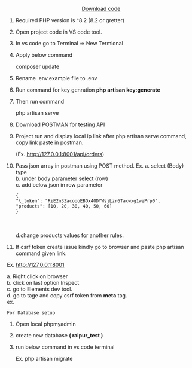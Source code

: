 <p align="center"><a href="https://github.com/tawatesumit/diwali_sale.git" target="_blank">Download code</a></p>

1.  Required PHP version is ^8.2 (8.2 or gretter)

2.  Open project code in VS code tool.

3.  In vs code go to Terminal => New Termional

4.  Apply below command

    composer update

5.  Rename .env.example file to .env

6.  Run command for key genration <b>php artisan key:generate</b>

7.  Then run command

    php artisan serve

8.  Download POSTMAN for testing API

9.  Project run and display local ip link after php artisan serve command, copy link paste in postman.

    (Ex. http://127.0.0.1:8001/api/orders)

10. Pass json array in postman using POST method.
    Ex.
    a. select (Body) type<br>
    b. under body parameter select (row)<br>
    c. add below json in row parameter<br>

        {
        "\_token": "RiE2n3ZacoooEBOx4ODYWsjLzr6Taxwxg1wePrp0",
        "products": [10, 20, 30, 40, 50, 60]
        }

    <br><br>
    d.change products values for another rules. <br>

11. If csrf token create issue kindly go to browser and paste php artisan command given link.

Ex. http://127.0.0.1:8001 <br>

a. Right click on browser <br>
b. click on last option Inspect <br>
c. go to Elements dev tool. <br>
d. go to <html><head> tage and copy csrf token from <b>meta</b> tag. <br>
ex. <meta name="csrf-token" content="DQUOwAZXPjSUzth5nEVAzflCDhYapXeBbGCSRwht"> <br>

    For Database setup

1. Open local phpmyadmin

2. create new database <b>( raipur_test )</b>

3. run below command in vs code terminal

    Ex. php artisan migrate
